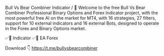 Bull Vs Bear Combiner Indicator
/
💎 Welcome to the free Bull Vs Bear Combiner Professional Binary Options and Forex Indicator project, with the most powerful free AI on the market for MT4, with 16 strategies, 27 filters, support for 10 external indicators and 16 external Bots, designed to operate in the Forex and Binary Options market.

✅🤖 Indicator
✅🤖 EA Forex

Download 👇
https://t.me/bullvsbearcombiner
